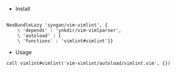 * Install

```vim

NeoBundleLazy 'syngan/vim-vimlint', {
    \ 'depends' : 'ynkdir/vim-vimlparser',
    \ 'autoload' : {
    \ 'functions' : 'vimlint#vimlint'}}
```

* Usage

```vim
call vimlint#vimlint('vim-vimlint/autoload/vimlint.vim', {})
```

